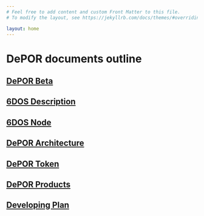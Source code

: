 ```yaml
---
# Feel free to add content and custom Front Matter to this file.
# To modify the layout, see https://jekyllrb.com/docs/themes/#overriding-theme-defaults

layout: home
---
```


# DePOR documents outline



## **[DePOR Beta](https://de-por.github.io/documents/beta/)**
## **[6DOS Description](https://de-por.github.io/documents/6dos/relationship-blockchain/)**
## **[6DOS Node](https://de-por.github.io/documents/6dos/node/)**
## **[DePOR Architecture](https://de-por.github.io/documents/depor/architecture/)**
## **[DePOR Token](https://de-por.github.io/documents/dpo/)**
## **[DePOR Products](https://de-por.github.io/documents/depor/products/)**
## **[Developing Plan](https://de-por.github.io/documents/plan/)**
